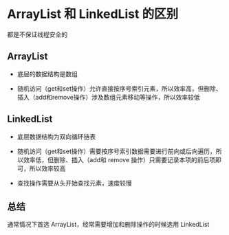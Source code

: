 

# ArrayList 和 LinkedList 的区别

都是不保证线程安全的







## ArrayList

- 底层的数据结构是数组

- 随机访问（get和set操作）允许直接按序号索引元素，所以效率高，但删除、插入（add和remove操作）涉及数组元素移动等操作，所以效率较低

  

  





## LinkedList

- 底层数据结构为双向循环链表

- 随机访问（get和set操作）需要按序号索引数据需要进行前向或后向遍历，所以效率低，但删除、插入（add和 remove 操作）只需要记录本项的前后项即可，所以效率较高

- 查找操作需要从头开始查找元素，速度较慢

  

  

  

  

  


## 总结

通常情况下首选 ArrayList，经常需要增加和删除操作的时候选用 LinkedList






